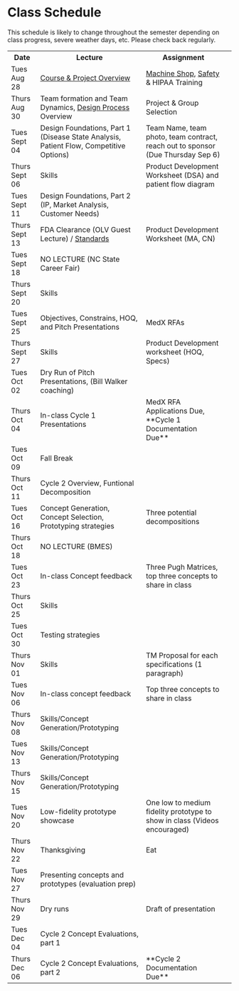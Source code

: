 # Class Schedule
This schedule is likely to change throughout the semester depending on class
progress, severe weather days, etc.  Please check back regularly.

<table>

<tr>
<th>Date</th>
<th>Lecture</th>
<th>Assignment</th>
</tr>

<tr>
<td>Tues Aug 28</td>
<td><a href="Lectures/intro/intro.md">Course & Project Overview</a></td>
<td><a href="http://studentshop.pratt.duke.edu/">Machine Shop</a>, <a href="http://safety.duke.edu">Safety</a> & HIPAA Training</td>
</tr>

<tr>
<td>Thurs Aug 30</td>
<td>Team formation and Team Dynamics, <a href="Lectures/01_DesignProcess.pdf">Design Process</a> Overview</td>
<td>Project & Group Selection</td>
</tr>

<tr>
<td>Tues Sept 04</td>
<td>Design Foundations, Part 1 (Disease State Analysis, Patient Flow, Competitive Options)</td>
<!--<td><a href="Lectures/DesignExperimentDiscussion.pdf">Engineering Design</a> & <a href="Lectures/DesignExperiment.pdf">Design Experiment</a></td>-->
<td>Team  Name, team photo, team contract, reach out to sponsor (Due Thursday Sep 6)</td>
</tr>

<tr>
<td>Thurs Sept 06</td>
<!--<td><a href="Lectures/Emphathize.pdf">Empathy</a></td>-->
<td>Skills</td>
<td>Product Development Worksheet (DSA) and patient flow diagram</td>
<!--<td>Client Interviews</td>-->
</tr>

<tr>
<td>Tues Sept 11</td> 
<td>Design Foundations, Part 2 (IP, Market Analysis, Customer Needs)</td>
<td></td>
</tr>

<tr>
<td>Thurs Sept 13</td>
<td>FDA Clearance (OLV Guest Lecture) / <a href="Lectures/Standards.pdf">Standards</a></td>
<td>Product Development Worksheet (MA, CN)</td>
</tr>

<tr>
<td>Tues Sept 18</td>
<td>NO LECTURE (NC State Career Fair)</td>
<td></td>
</tr>

<tr>
<td>Thurs Sept 20</td>
<td>Skills</td>
<!--<td><a href="Lectures/DesignCriteria_and_UserDefinedScales.pdf">Design Criteria / User Scales</a></td>-->
<td></td>
</tr>

<tr>
<td>Tues Sept 25</td>
<td>Objectives, Constrains, HOQ, and Pitch Presentations</td>
<!--<td><a href="Lectures/StatementProjectGoals.pdf">Statement of Project Goals</a></td>-->
<!--<td><a href="Lectures/DefineProjectGoal-POV.pdf">Define Project Goal</a></td>-->
<td>MedX RFAs</td>
</tr>

<tr>
<td>Thurs Sept 27</td>
<!--<td><a href="Lectures/ProjectDecomposition.pdf">Project Decomposition</a></td>-->
<td>Skills</td>
<td>Product Development worksheet (HOQ, Specs)</td>
</tr>

<tr>
<td>Tues Oct 02</td>
<td>Dry Run of Pitch Presentations, (Bill Walker coaching)</td>
<td></td>
</tr>

<tr>
<td>Thurs Oct 04</td>
<!--<td><a href="Lectures/Brainstorming.pdf">Brainstorming Session</a></td>-->
<td>In-class Cycle 1 Presentations</td>
<td>MedX RFA Applications Due, **Cycle 1 Documentation Due**</td>
</tr>

<tr>
<td>Tues Oct 09</td>
<td>Fall Break</td>
<td></td>
</tr>

<tr>
<td>Thurs Oct 11</td>
<!--<td>The "Elevator Pitch" (I&E, Bill Walker); <a href="Lectures/DecisionMaking-PughMatrix.pdf">Decision Making (Pugh Matrix)</a></td>-->
<td>Cycle 2 Overview, Funtional Decomposition</td>
<td></td>
</tr>

<tr>
<td>Tues Oct 16 </td>
<!--<td><a href="Lectures/DesignSpecification.pdf">Design Specifications & Constraints</a></td>-->
<td>Concept Generation, Concept Selection, Prototyping strategies</td>
<td>Three potential decompositions</td>
</tr>

<tr>
<td>Thurs Oct 18</td>
<td>NO LECTURE (BMES)</td>
<td></td>
</tr>

<tr>
<td>Tues Oct 23</td>
<td>In-class Concept feedback</td>
<td>Three Pugh Matrices, top three concepts to share in class</td>
</tr>

<tr>
<td>Thurs Oct 25</td>
<!--<td><a href="Lectures/ProjectIllustration.pdf">Project Illustration (Trig)</a></td>-->
<td>Skills</td>
<td></td>
</tr>

<tr>
<td>Tues Oct 30</td>
<!--<td><a href="Lectures/FeedbackCaptureGrid.pdf">Iterate Design Solutions</a></td>-->
<td>Testing strategies</td>
</tr>

<tr>
<td>Thurs Nov 01</td>
<!--<td><a href="Lectures/SafetyHazards.pdf">Safety & Hazards</a></td>-->
<td>Skills</td>
<td>TM Proposal for each specifications (1 paragraph)</td>
</tr>

<tr>
<td>Tues Nov 06</td>
<!--<td><a href="Lectures/Testing.pdf">Testing</a></td>-->
<td>In-class concept feedback</td>
<td>Top three concepts to share in class</td>
</tr>

<tr>
<td>Thurs Nov 08</td>
<!--<td><a href="Lectures/Evaluation.pdf">Evaluation</a></td>-->
<td>Skills/Concept Generation/Prototyping</td>
<td></td>
</tr>

<tr>
<td>Tues Nov 13</td>
<td>Skills/Concept Generation/Prototyping</td>
<td></td>
</tr>

<tr>
<td>Thurs Nov 15</td>
<td>Skills/Concept Generation/Prototyping</td>
<td></td>
</tr>

<tr>
<td>Tues Nov 20</td>
<td>Low-fidelity prototype showcase</td>
<td>One low to medium fidelity prototype to show in class (Videos encouraged)</td>
</tr>

<tr>
<td>Thurs Nov 22</td>
<td>Thanksgiving</td>
<td>Eat</td>
</tr>

<tr>
<td>Tues Nov 27</td>
<td>Presenting concepts and prototypes (evaluation prep)</td>
<td></td>
</tr>

<tr>
<td>Thurs Nov 29</td>
<td>Dry runs</td>
<td>Draft of presentation</td>
</tr>

<tr>
<td>Tues Dec 04</td>
<td>Cycle 2 Concept Evaluations, part 1</td>
<td></td>
</tr>

<tr>
<td>Thurs Dec 06</td>
<td>Cycle 2 Concept Evaluations, part 2</td>
<td>**Cycle 2 Documentation Due**</td>
<td></td>
</td>

<table>
